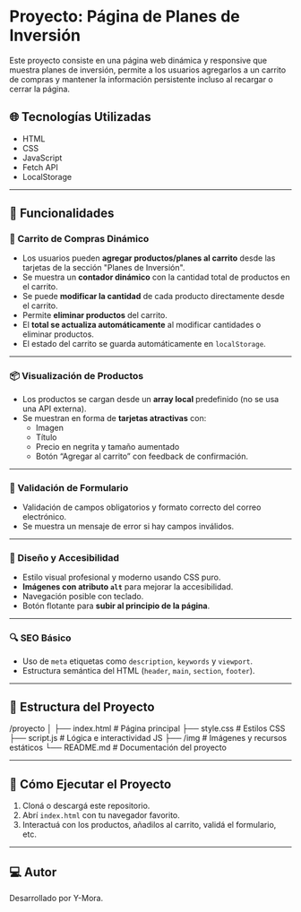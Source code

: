 # Proyecto: Página de Planes de Inversión

Este proyecto consiste en una página web dinámica y responsive que muestra planes de inversión, permite a los usuarios agregarlos a un carrito de compras y mantener la información persistente incluso al recargar o cerrar la página.

## 🌐 Tecnologías Utilizadas

- HTML
- CSS
- JavaScript
- Fetch API
- LocalStorage

---

## 🚀 Funcionalidades

### 🛒 Carrito de Compras Dinámico

- Los usuarios pueden **agregar productos/planes al carrito** desde las tarjetas de la sección "Planes de Inversión".
- Se muestra un **contador dinámico** con la cantidad total de productos en el carrito.
- Se puede **modificar la cantidad** de cada producto directamente desde el carrito.
- Permite **eliminar productos** del carrito.
- El **total se actualiza automáticamente** al modificar cantidades o eliminar productos.
- El estado del carrito se guarda automáticamente en `localStorage`.

---

### 📦 Visualización de Productos

- Los productos se cargan desde un **array local** predefinido (no se usa una API externa).
- Se muestran en forma de **tarjetas atractivas** con:
  - Imagen
  - Título
  - Precio en negrita y tamaño aumentado
  - Botón “Agregar al carrito” con feedback de confirmación.

---

### 📄 Validación de Formulario

- Validación de campos obligatorios y formato correcto del correo electrónico.
- Se muestra un mensaje de error si hay campos inválidos.

---

### 🎨 Diseño y Accesibilidad

- Estilo visual profesional y moderno usando CSS puro.
- **Imágenes con atributo `alt`** para mejorar la accesibilidad.
- Navegación posible con teclado.
- Botón flotante para **subir al principio de la página**.

---

### 🔍 SEO Básico

- Uso de `meta` etiquetas como `description`, `keywords` y `viewport`.
- Estructura semántica del HTML (`header`, `main`, `section`, `footer`).

---

## 📁 Estructura del Proyecto

/proyecto
│
├── index.html # Página principal
├── style.css # Estilos CSS
├── script.js # Lógica e interactividad JS
├── /img # Imágenes y recursos estáticos
└── README.md # Documentación del proyecto

---

## 🧪 Cómo Ejecutar el Proyecto

1. Cloná o descargá este repositorio.
2. Abrí `index.html` con tu navegador favorito.
3. Interactuá con los productos, añadilos al carrito, validá el formulario, etc.

---

## 💻 Autor

Desarrollado por Y-Mora.